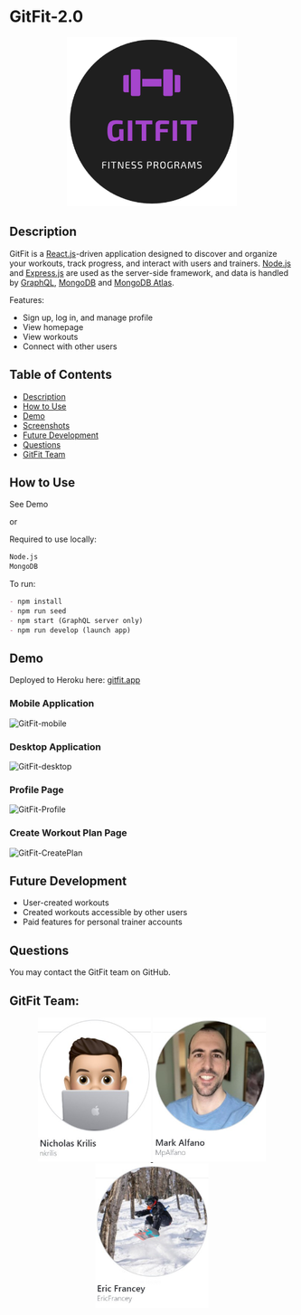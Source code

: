 # GitFit-2.0

<p align="center">
  <a href="https://gitfit-2.herokuapp.com/"><img width="300" height="300" src="/client/src/assets/images/logo.png"></a>
</p>

## Description

GitFit is a [React.js](https://reactjs.org/)-driven application designed to discover and organize your workouts, track progress, and interact with users and trainers. [Node.js](https://nodejs.org/en/) and [Express.js](https://expressjs.com/) are used as the server-side framework, and data is handled by [GraphQL](https://graphql.org/), [MongoDB](https://www.mongodb.com/) and [MongoDB Atlas](https://www.mongodb.com/atlas).



Features:

- Sign up, log in, and manage profile
- View homepage
- View workouts
- Connect with other users



## Table of Contents

  * [Description](#description)
  * [How to Use](#usage)
  * [Demo](#demo)
  * [Screenshots](#screenshots)
  * [Future Development](#future-development)
  * [Questions](#questions)
  * [GitFit Team](#gitfit-team)


## How to Use
See Demo

or

Required to use locally:
```md
Node.js
MongoDB

```

To run:

```md
- npm install
- npm run seed
- npm start (GraphQL server only)
- npm run develop (launch app)

```

## Demo
Deployed to Heroku here: [gitfit.app](https://www.gitfit.app/)



### Mobile Application
![GitFit-mobile](https://user-images.githubusercontent.com/22037181/168157609-4138e1cb-b845-40b9-8ac8-01f67b17ccf2.gif)

### Desktop Application
![GitFit-desktop](https://user-images.githubusercontent.com/22037181/168157245-d5576671-6295-43f8-9067-4bcd99406863.gif)

### Profile Page

![GitFit-Profile](https://user-images.githubusercontent.com/22037181/168158664-ab7fd61d-8103-454a-8949-0c6ebae32cea.png)

### Create Workout Plan Page

![GitFit-CreatePlan](https://user-images.githubusercontent.com/22037181/168159166-da5fd170-ee44-4571-991e-ec2a97d08a8f.png)



## Future Development
- User-created workouts
- Created workouts accessible by other users
- Paid features for personal trainer accounts


## Questions
You may contact the GitFit team on GitHub.

## GitFit Team:


<p align="center">
  <a href="https://github.com/nkrilis">
    <img width="200" height="255" src="/client/src/assets/images/nkrilis.jpg">
  </a>
  <a href="https://github.com/MpAlfano">
    <img width="200" height="255" src="/client/src/assets/images/MpAlfano.jpg">
  </a>
  <a href="https://github.com/ericfrancey">
    <img width="200" height="255" src="/client/src/assets/images/ericfrancey.jpg">
  </a>
</p>

<!-- 
<p align="center">
  <img width="200" height="200" src="/client/src/assets/images/logo.png">
</p>
 -->



